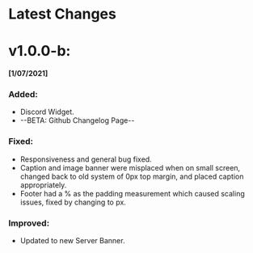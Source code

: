 Latest Changes
====
# v1.0.0-b: 
**[1/07/2021]**

### **Added**:
* Discord Widget.
* --BETA: Github Changelog Page--
### **Fixed**:
* Responsiveness and general bug fixed.
* Caption and image banner were misplaced when on small screen, changed back to old system of 0px top margin, and placed caption appropriately.
* Footer had a % as the padding measurement which caused scaling issues, fixed by changing to px.

### **Improved**:
* Updated to new Server Banner.
